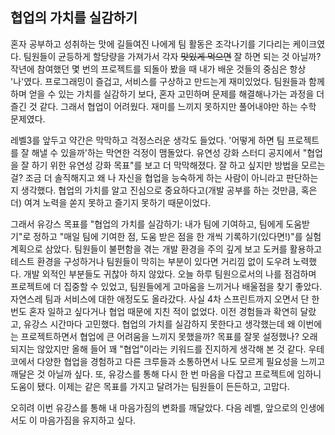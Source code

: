 ## 협업의 가치를 실감하기

혼자 공부하고 성취하는 맛에 길들여진 나에게 팀 활동은 조각나기를 기다리는 케이크였다. 팀원들이 균등하게 할당량을 가져가서 각자 ~~맛있게 먹으면~~ 잘 하면 되는 것 아닐까?
작년에 참여했던 몇 번의 프로젝트를 되돌아 봤을 때 내가 배운 것들의 중심은 항상 '나'였다. 프로그래밍이 즐겁고, 서비스를 구상하고 만드는게 재미있었다. 
팀원들과 함께 하며 얻을 수 있는 가치를 실감하기 보다, 혼자 고민하며 문제를 해결해나가는 과정을 더 즐긴 것 같다. 그래서 협업이 어려웠다. 재미를 느끼지 못하지만 풀어내야만 하는 수학 문제였다.

레벨3를 앞두고 약간은 막막하고 걱정스러운 생각도 들었다. '어떻게 하면 팀 프로젝트를 잘 해낼 수 있을까'하는 막연한 걱정이 맴돌았다. 
유연성 강화 스터디 공지에서 "협업을 잘 하기 위한 유연성 강화 목표"를 보고 더 막막해졌다. 잘 하고 싶지만 방법을 모르는 걸?
조금 더 솔직해지고 왜 나 자신을 협업을 능숙하게 하는 사람이 아니라고 판단하는지 생각했다. 협업의 가치를 알고 진심으로 중요하다고(개발 공부를 하는 것만큼, 혹은 더) 여겨 노력을 쏟지 못하고 즐기지 못하기 때문이었다.

그래서 유강스 목표를 "협업의 가치를 실감하기: 내가 팀에 기여하고, 팀에게 도움받기"로 정하고 "매일 팀에 기여한 점, 도움 받은 점을 한 개씩 기록하기(있다면!)"를 실험 계획으로 삼았다. 
팀원들이 불편함을 겪는 개발 환경을 주의 깊게 보고 도커를 활용하고 테스트 환경을 구성하거나 팀원들이 막히는 부분이 있다면 거리낌 없이 도우려 노력했다. 개발 외적인 부분들도 귀찮아 하지 않았다.
오늘 하루 팀원으로서의 나를 점검하며 프로젝트에 더 집중할 수 있었고, 팀원들에게 고마움을 느끼거나 배울점을 찾기 좋았다. 자연스레 팀과 서비스에 대한 애정도도 올라갔다. 사실 4차 스프린트까지 오면서 단 한 번도 혼자 일하고 싶다거나 협업 때문에 지친 적이 없었다.
이전 경험들과 확연히 달랐고, 유강스 시간마다 고민했다. 협업의 가치를 실감하지 못한다고 생각했는데 왜 이번에는 프로젝트하면서 협업에 큰 어려움을 느끼지 못했을까? 목표를 잘못 설정했나?
오래 되지는 않았지만 올해 들어 꽤 "협업"이라는 키워드를 진지하게 생각해 본 것 같다. 우테코에서 다양한 협업을 경험하고 다른 크루들과 소통하면서 나도 모르게 필요성을 느끼고 깨달은 것 아닐까 싶다.
또, 유강스를 통해 다시 한 번 마음을 다잡고 프로젝트에 임하니 도움이 됐다. 이제는 같은 목표를 가지고 달려가는 팀원들이 든든하고, 고맙다.

오히려 이번 유강스를 통해 내 마음가짐의 변화를 깨달았다. 다음 레벨, 앞으로의 인생에서도 이 마음가짐을 유지하고 싶다.

